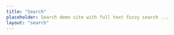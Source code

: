 ```yaml
---
title: "Search"
placeholder: Search demo site with full text fuzzy search ...
layout: "search"
---
```


